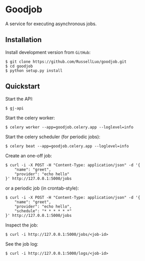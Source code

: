 Goodjob
=======

A service for executing asynchronous jobs.


Installation
------------

Install development version from `GitHub`:

    $ git clone https://github.com/RussellLuo/goodjob.git
    $ cd goodjob
    $ python setup.py install


Quickstart
----------

Start the API:

    $ gj-api

Start the celery worker:

    $ celery worker --app=goodjob.celery.app --loglevel=info

Start the celery scheduler (for periodic jobs):

    $ celery beat --app=goodjob.celery.app --loglevel=info

Create an one-off job:

    $ curl -i -X POST -H "Content-Type: application/json" -d '{
        "name": "greet",
        "provider": "echo hello"
    }' http://127.0.0.1:5000/jobs

or a periodic job (in crontab-style):

    $ curl -i -X POST -H "Content-Type: application/json" -d '{
        "name": "greet",
        "provider": "echo hello",
        "schedule": "* * * * * *"
    }' http://127.0.0.1:5000/jobs

Inspect the job:

    $ curl -i http://127.0.0.1:5000/jobs/<job-id>

See the job log:

    $ curl -i http://127.0.0.1:5000/logs/<job-id>

